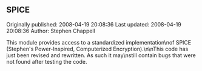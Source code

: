 ## SPICE

Originally published: 2008-04-19 20:08:36
Last updated: 2008-04-19 20:08:36
Author: Stephen Chappell

This module provides access to a standardized implementation\nof SPICE (Stephen's Power-Inspired, Computerized Encryption).\n\nThis code has just been revised and rewritten. As such it may\nstill contain bugs that were not found after testing the code.